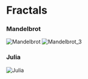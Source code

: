 # Fractals

### Mandelbrot
![Mandelbrot](https://raw.githubusercontent.com/turrentrock/Fractals/master/res/Mandelbrot.gif)
![Mandelbrot_3](https://raw.githubusercontent.com/turrentrock/Fractals/master/res/Mandelbrot_3.gif)

### Julia

![Julia](https://raw.githubusercontent.com/turrentrock/Fractals/master/res/Julia.gif)
